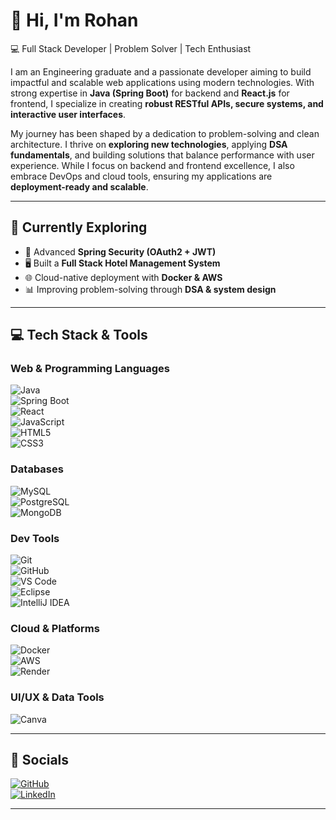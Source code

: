 # 👋 Hi, I'm Rohan  
💻 Full Stack Developer | Problem Solver | Tech Enthusiast  

I am an Engineering graduate and a passionate developer aiming to build impactful and scalable web applications using modern technologies. With strong expertise in **Java (Spring Boot)** for backend and **React.js** for frontend, I specialize in creating **robust RESTful APIs, secure systems, and interactive user interfaces**.  

My journey has been shaped by a dedication to problem-solving and clean architecture. I thrive on **exploring new technologies**, applying **DSA fundamentals**, and building solutions that balance performance with user experience. While I focus on backend and frontend excellence, I also embrace DevOps and cloud tools, ensuring my applications are **deployment-ready and scalable**.   

---

## 🚀 Currently Exploring
- 🔧 Advanced **Spring Security (OAuth2 + JWT)**
- 🖥️ Built a **Full Stack Hotel Management System**
- 🌐 Cloud-native deployment with **Docker & AWS**
- 📊 Improving problem-solving through **DSA & system design**

---

## 💻 Tech Stack & Tools  

### Web & Programming Languages  
![Java](https://img.shields.io/badge/Java-ED8B00?style=for-the-badge&logo=openjdk&logoColor=white)  
![Spring Boot](https://img.shields.io/badge/Spring%20Boot-6DB33F?style=for-the-badge&logo=springboot&logoColor=white)  
![React](https://img.shields.io/badge/React-20232A?style=for-the-badge&logo=react&logoColor=61DAFB)  
![JavaScript](https://img.shields.io/badge/JavaScript-F7DF1E?style=for-the-badge&logo=javascript&logoColor=black)  
![HTML5](https://img.shields.io/badge/HTML5-E34F26?style=for-the-badge&logo=html5&logoColor=white)  
![CSS3](https://img.shields.io/badge/CSS3-1572B6?style=for-the-badge&logo=css3&logoColor=white)  

### Databases  
![MySQL](https://img.shields.io/badge/MySQL-005C84?style=for-the-badge&logo=mysql&logoColor=white)  
![PostgreSQL](https://img.shields.io/badge/PostgreSQL-316192?style=for-the-badge&logo=postgresql&logoColor=white)  
![MongoDB](https://img.shields.io/badge/MongoDB-4EA94B?style=for-the-badge&logo=mongodb&logoColor=white)  

### Dev Tools  
![Git](https://img.shields.io/badge/Git-F05032?style=for-the-badge&logo=git&logoColor=white)  
![GitHub](https://img.shields.io/badge/GitHub-100000?style=for-the-badge&logo=github&logoColor=white)  
![VS Code](https://img.shields.io/badge/VS%20Code-0078d7?style=for-the-badge&logo=visualstudio&logoColor=white)  
![Eclipse](https://img.shields.io/badge/Eclipse-2C2255?style=for-the-badge&logo=eclipse&logoColor=white)  
![IntelliJ IDEA](https://img.shields.io/badge/IntelliJ-000000?style=for-the-badge&logo=intellij-idea&logoColor=white)  

### Cloud & Platforms  
![Docker](https://img.shields.io/badge/Docker-2496ED?style=for-the-badge&logo=docker&logoColor=white)  
![AWS](https://img.shields.io/badge/AWS-232F3E?style=for-the-badge&logo=amazon-aws&logoColor=white)  
![Render](https://img.shields.io/badge/Render-46E3B7?style=for-the-badge&logo=render&logoColor=black)  

### UI/UX & Data Tools   
![Canva](https://img.shields.io/badge/Canva-00C4CC?style=for-the-badge&logo=canva&logoColor=white)  

---

## 📱 Socials  
[![GitHub](https://img.shields.io/badge/GitHub-100000?style=for-the-badge&logo=github&logoColor=white)](https://github.com/Rohan07github)  
[![LinkedIn](https://img.shields.io/badge/LinkedIn-0077B5?style=for-the-badge&logo=linkedin&logoColor=white)](https://www.linkedin.com/in/rohanj07)  

---
